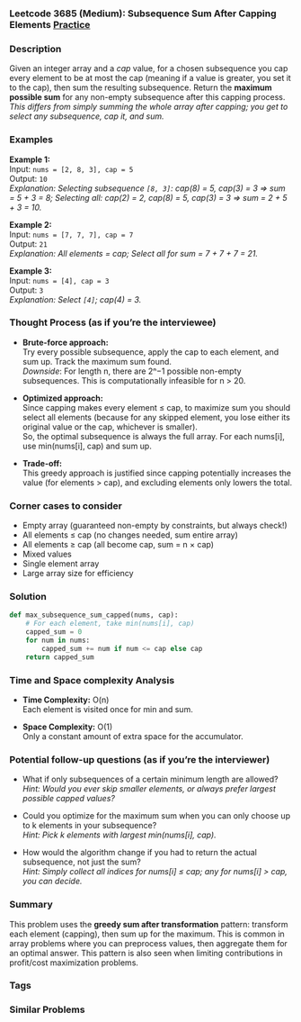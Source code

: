 ### Leetcode 3685 (Medium): Subsequence Sum After Capping Elements [Practice](https://leetcode.com/problems/subsequence-sum-after-capping-elements)

### Description  
Given an integer array and a *cap* value, for a chosen subsequence you cap every element to be at most the cap (meaning if a value is greater, you set it to the cap), then sum the resulting subsequence. Return the **maximum possible sum** for any non-empty subsequence after this capping process.  
*This differs from simply summing the whole array after capping; you get to select any subsequence, cap it, and sum.*

### Examples  

**Example 1:**  
Input: `nums = [2, 8, 3], cap = 5`  
Output: `10`  
*Explanation: Selecting subsequence `[8, 3]`: cap(8) = 5, cap(3) = 3 ⇒ sum = 5 + 3 = 8;*
*Selecting all: cap(2) = 2, cap(8) = 5, cap(3) = 3 ⇒ sum = 2 + 5 + 3 = 10.*

**Example 2:**  
Input: `nums = [7, 7, 7], cap = 7`  
Output: `21`  
*Explanation: All elements = cap; Select all for sum = 7 + 7 + 7 = 21.*

**Example 3:**  
Input: `nums = [4], cap = 3`  
Output: `3`  
*Explanation: Select `[4]`; cap(4) = 3.*

### Thought Process (as if you’re the interviewee)  

- **Brute-force approach:**  
  Try every possible subsequence, apply the cap to each element, and sum up. Track the maximum sum found.  
  *Downside*: For length n, there are 2ⁿ−1 possible non-empty subsequences. This is computationally infeasible for n > 20.

- **Optimized approach:**  
  Since capping makes every element ≤ cap, to maximize sum you should select all elements (because for any skipped element, you lose either its original value or the cap, whichever is smaller).  
  So, the optimal subsequence is always the full array. For each nums[i], use min(nums[i], cap) and sum up.

- **Trade-off:**  
  This greedy approach is justified since capping potentially increases the value (for elements > cap), and excluding elements only lowers the total.

### Corner cases to consider  
- Empty array (guaranteed non-empty by constraints, but always check!)  
- All elements ≤ cap (no changes needed, sum entire array)  
- All elements ≥ cap (all become cap, sum = n × cap)  
- Mixed values  
- Single element array  
- Large array size for efficiency  

### Solution

```python
def max_subsequence_sum_capped(nums, cap):
    # For each element, take min(nums[i], cap)
    capped_sum = 0
    for num in nums:
        capped_sum += num if num <= cap else cap
    return capped_sum
```

### Time and Space complexity Analysis  

- **Time Complexity:** O(n)  
  Each element is visited once for min and sum.

- **Space Complexity:** O(1)  
  Only a constant amount of extra space for the accumulator.

### Potential follow-up questions (as if you’re the interviewer)  

- What if only subsequences of a certain minimum length are allowed?  
  *Hint: Would you ever skip smaller elements, or always prefer largest possible capped values?*

- Could you optimize for the maximum sum when you can only choose up to k elements in your subsequence?  
  *Hint: Pick k elements with largest min(nums[i], cap).*

- How would the algorithm change if you had to return the actual subsequence, not just the sum?  
  *Hint: Simply collect all indices for nums[i] ≤ cap; any for nums[i] > cap, you can decide.*

### Summary
This problem uses the **greedy sum after transformation** pattern: transform each element (capping), then sum up for the maximum. This is common in array problems where you can preprocess values, then aggregate them for an optimal answer. This pattern is also seen when limiting contributions in profit/cost maximization problems.

### Tags

### Similar Problems
